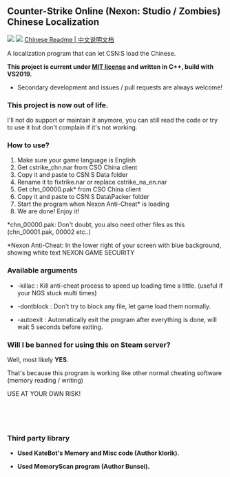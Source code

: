 ## Counter-Strike Online (Nexon: Studio / Zombies) Chinese Localization

[![](https://img.shields.io/badge/License-MIT-green)](./LICENSE)
[![](https://img.shields.io/badge/Release%20Version-1.3.4%20fixed-green)](https://github.com/dounai2333/CSNS-Chinese-Localization/releases/tag/1.3.4)
[Chinese Readme | 中文说明文档](./README_CN.md)

A localization program that can let CSN:S load the Chinese.

**This project is current under [MIT license](./LICENSE) and written in C++, build with VS2019.**

- Secondary development and issues / pull requests are always welcome!

### This project is now out of life.
I'll not do support or maintain it anymore, you can still read the code or try to use it but don't complain if it's not working.

### How to use?
1. Make sure your game language is English
2. Get cstrike_chn.nar from CSO China client
3. Copy it and paste to CSN:S Data folder
4. Rename it to fixtrike.nar or replace cstrike_na_en.nar
5. Get chn_00000.pak* from CSO China client
6. Copy it and paste to CSN:S Data\Packer folder
7. Start the program when Nexon Anti-Cheat* is loading
8. We are done! Enjoy it!

*chn_00000.pak: Don't doubt, you also need other files as this (chn_00001.pak, 00002 etc..)

*Nexon Anti-Cheat: In the lower right of your screen with blue background, showing white text NEXON GAME SECURITY

### Available arguments

- -killac : Kill anti-cheat process to speed up loading time a little. (useful if your NGS stuck multi times)

- -dontblock : Don't try to block any file, let game load them normally.

- -autoexit : Automatically exit the program after everything is done, will wait 5 seconds before exiting.

### Will I be banned for using this on Steam server?
Well, most likely **YES**.

That's because this program is working like other normal cheating software (memory reading / writing)

USE AT YOUR OWN RISK!

‮

‮

### Third party library

- **Used KateBot's Memory and Misc code (Author klorik).**

- **Used MemoryScan program (Author Bunsei).**
